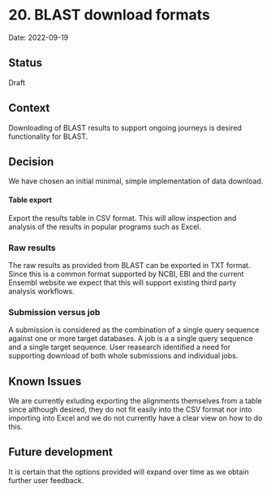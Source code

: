 # 20. BLAST download formats

Date: 2022-09-19

## Status

Draft

## Context
Downloading of BLAST results to support ongoing journeys is desired functionality for BLAST.   

## Decision
We have chosen an initial minimal, simple implementation of data download.

#### Table export
Export the results table in CSV format. This will allow inspection and analysis of the results in popular programs such as Excel. 

### Raw results
The raw results as provided from BLAST can be exported in TXT format. Since this is a common format supported by NCBI, EBI and the current Ensembl website we expect that this will support existing third party analysis workflows.   

### Submission versus job
A submission is considered as the combination of a single query sequence against one or more target databases. A job is a a single query sequence and a single target sequence. User reasearch identified a need for supporting download of both whole submissions and individual jobs.

## Known Issues
We are currently exluding exporting the alignments themselves from a table since although desired, they do not fit easily into the CSV format nor into importing into Excel and we do not currently have a clear view on how to do this.

## Future development
It is certain that the options provided will expand over time as we obtain further user feedback.
